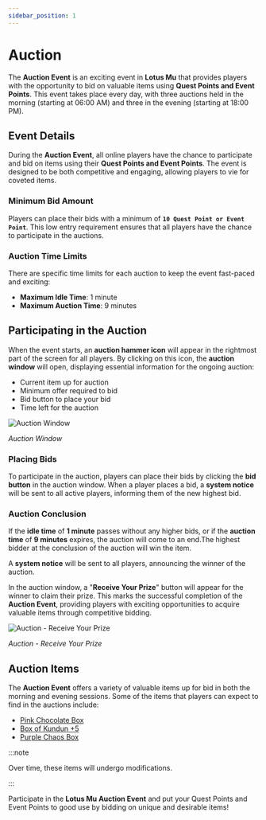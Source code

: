```yaml
---
sidebar_position: 1
---
```


# Auction

The **Auction Event** is an exciting event in **Lotus Mu** that provides players with the opportunity to bid on valuable items using **Quest Points and Event Points**. This event takes place every day, with three auctions held in the morning (starting at 06:00 AM) and three in the evening (starting at 18:00 PM).

## Event Details

During the **Auction Event**, all online players have the chance to participate and bid on items using their **Quest Points and Event Points**. The event is designed to be both competitive and engaging, allowing players to vie for coveted items.

### Minimum Bid Amount

Players can place their bids with a minimum of **`10 Quest Point or Event Point`**. This low entry requirement ensures that all players have the chance to participate in the auctions.

### Auction Time Limits

There are specific time limits for each auction to keep the event fast-paced and exciting:

- **Maximum Idle Time**: 1 minute
- **Maximum Auction Time**: 9 minutes

## Participating in the Auction

When the event starts, an **auction hammer icon** will appear in the rightmost part of the screen for all players. By clicking on this icon, the **auction window** will open, displaying essential information for the ongoing auction:

- Current item up for auction
- Minimum offer required to bid
- Bid button to place your bid
- Time left for the auction

![Auction Window](/img/events/auction/auction-system.jpg)

_Auction Window_

### Placing Bids

To participate in the auction, players can place their bids by clicking the **bid button** in the auction window. When a player places a bid, a **system notice** will be sent to all active players, informing them of the new highest bid.

### Auction Conclusion

If the **idle time** of **1 minute** passes without any higher bids, or if the **auction time** of **9 minutes** expires, the auction will come to an end.The highest bidder at the conclusion of the auction will win the item.

A **system notice** will be sent to all players, announcing the winner of the auction.

In the auction window, a "**Receive Your Prize**" button will appear for the winner to claim their prize. This marks the successful completion of the **Auction Event**, providing players with exciting opportunities to acquire valuable items through competitive bidding.

![Auction - Receive Your Prize](/img/events/auction/auction-end.jpg)

_Auction - Receive Your Prize_

## Auction Items

The **Auction Event** offers a variety of valuable items up for bid in both the morning and evening sessions. Some of the items that players can expect to find in the auctions include:

- [Pink Chocolate Box](/items/item-bags/misc/pink-chocolate-box/)
- [Box of Kundun +5](/items/item-bags/exc/box-of-kundun/bok-5)
- [Purple Chaos Box](/items/item-bags/misc/purple-chaos-box/)

:::note

Over time, these items will undergo modifications.

:::

Participate in the **Lotus Mu Auction Event** and put your Quest Points and Event Points to good use by bidding on unique and desirable items!
